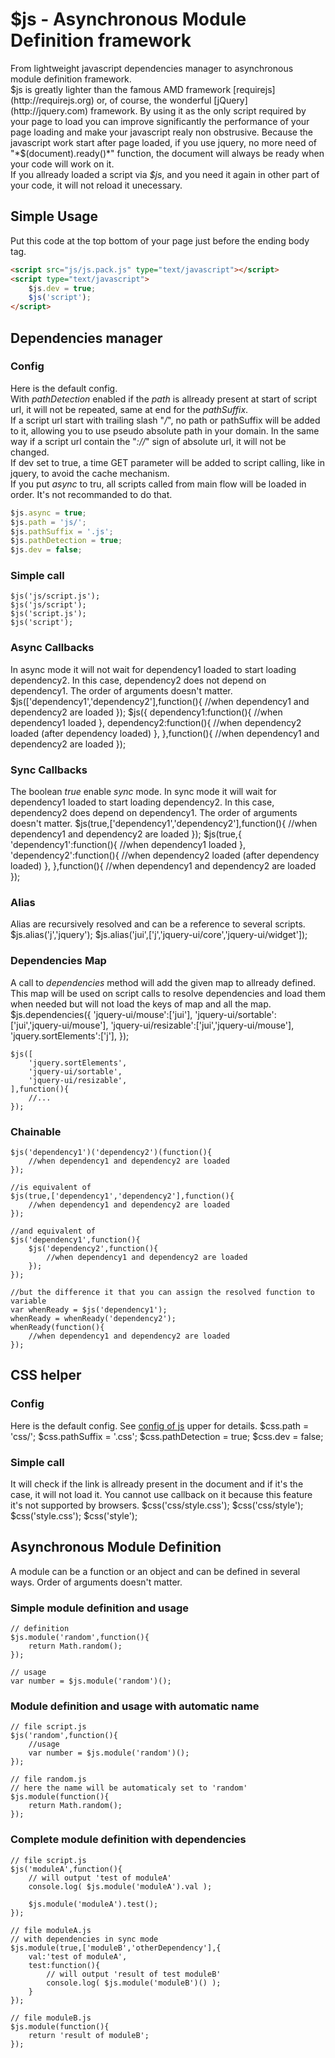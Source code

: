 # $js - Asynchronous Module Definition framework

 From lightweight javascript dependencies manager to asynchronous module definition framework.  
 $js is greatly lighter than the famous AMD framework [requirejs](http://requirejs.org) or, of course, the wonderful [jQuery](http://jquery.com) framework. By using it as the only script required by your page to load you can improve significantly the performance of your page loading and make your javascript realy non obstrusive.
 Because the javascript work start after page loaded, if you use jquery, no more need of "*$(document).ready()*" function, the document will always be ready when your code will work on it.  
 If you allready loaded a script via *$js*, and you need it again in other part of your code, it will not reload it unecessary.

Simple Usage
------------

 Put this code at the top bottom of your page just before the ending body tag.

```html
<script src="js/js.pack.js" type="text/javascript"></script>
<script type="text/javascript">
    $js.dev = true;
    $js('script');
</script>
```

Dependencies manager
--------------------

### Config

 Here is the default config.   
With *pathDetection* enabled if the *path* is allready present at start of script url, it will not be repeated, same at end for the *pathSuffix*.   
If a script url start with trailing slash "*/*", no path or pathSuffix will be added to it, allowing you to use pseudo absolute path in your domain. In the same way if a script url contain the "*://*" sign of absolute url, it will not be changed.   
If dev set to true, a time GET parameter will be added to script calling, like in jquery, to avoid the cache mechanism.   
If you put *async* to tru, all scripts called from main flow will be loaded in order. It's not recommanded to do that.

```javascript
$js.async = true;
$js.path = 'js/';
$js.pathSuffix = '.js';
$js.pathDetection = true;
$js.dev = false;
```

### Simple call

    $js('js/script.js');
    $js('js/script');
    $js('script.js');
    $js('script');

### Async Callbacks

 In async mode it will not wait for dependency1 loaded to start loading dependency2. In this case, dependency2 does not depend on dependency1. The order of arguments doesn't matter.
    $js(['dependency1','dependency2'],function(){
    	//when dependency1 and dependency2 are loaded
    });
    $js({
    	dependency1:function(){
    		//when dependency1 loaded
    	},
    	dependency2:function(){
    		//when dependency2 loaded (after dependency loaded)
    	},
    },function(){
    	//when dependency1 and dependency2 are loaded
    });

### Sync Callbacks

 The boolean *true* enable *sync* mode. In sync mode it will wait for dependency1 loaded to start loading dependency2. In this case, dependency2 does depend on dependency1. The order of arguments doesn't matter.
    $js(true,['dependency1','dependency2'],function(){
    	//when dependency1 and dependency2 are loaded
    });
    $js(true,{
    	'dependency1':function(){
    		//when dependency1 loaded
    	},
    	'dependency2':function(){
    		//when dependency2 loaded (after dependency loaded)
    	},
    },function(){
    		//when dependency1 and dependency2 are loaded
    });

### Alias

 Alias are recursively resolved and can be a reference to several scripts.
    $js.alias('j','jquery');
    $js.alias('jui',['j','jquery-ui/core','jquery-ui/widget']);

### Dependencies Map

 A call to *dependencies* method will add the given map to allready defined. This map will be used on script calls to resolve dependencies and load them when needed but will not load the keys of map and all the map.
    $js.dependencies({
    	'jquery-ui/mouse':['jui'],
    	'jquery-ui/sortable':['jui','jquery-ui/mouse'],
    	'jquery-ui/resizable':['jui','jquery-ui/mouse'],
    	'jquery.sortElements':['j'],
    });
    
    $js([
    	'jquery.sortElements',
    	'jquery-ui/sortable',
    	'jquery-ui/resizable',
    ],function(){
    	//...
    });

### Chainable

    $js('dependency1')('dependency2')(function(){
    	//when dependency1 and dependency2 are loaded
    });
    
    //is equivalent of
    $js(true,['dependency1','dependency2'],function(){
    	//when dependency1 and dependency2 are loaded
    });
    
    //and equivalent of
    $js('dependency1',function(){
    	$js('dependency2',function(){
    		//when dependency1 and dependency2 are loaded
    	});
    });
    
    //but the difference it that you can assign the resolved function to variable
    var whenReady = $js('dependency1');
    whenReady = whenReady('dependency2');
    whenReady(function(){
    	//when dependency1 and dependency2 are loaded
    });

CSS helper
----------

### Config

 Here is the default config. See [config of js](Documentation/JS#js-config) upper for details.
    $css.path = 'css/';
    $css.pathSuffix = '.css';
    $css.pathDetection = true;
    $css.dev = false;

### Simple call

 It will check if the link is allready present in the document and if it's the case, it will not load it. You cannot use callback on it because this feature it's not supported by browsers.
    $css('css/style.css');
    $css('css/style');
    $css('style.css');
    $css('style');

Asynchronous Module Definition
------------------------------

 A module can be a function or an object and can be defined in several ways. Order of arguments doesn't matter.

### Simple module definition and usage

    // definition
    $js.module('random',function(){
    	return Math.random();
    });
    
    // usage
    var number = $js.module('random')();

### Module definition and usage with automatic name

    // file script.js
    $js('random',function(){	
    	//usage
    	var number = $js.module('random')();
    });
    
    // file random.js
    // here the name will be automaticaly set to 'random'
    $js.module(function(){
    	return Math.random();
    });

### Complete module definition with dependencies

    // file script.js
    $js('moduleA',function(){
    	// will output 'test of moduleA'
    	console.log( $js.module('moduleA').val );
    	
    	$js.module('moduleA').test();
    });
    
    // file moduleA.js
    // with dependencies in sync mode
    $js.module(true,['moduleB','otherDependency'],{
    	val:'test of moduleA',
    	test:function(){
    		// will output 'result of test moduleB'
    		console.log( $js.module('moduleB')() );
    	}
    });
    
    // file moduleB.js
    $js.module(function(){
    	return 'result of moduleB';
    });